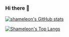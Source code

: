 ### Hi there 👋

<!--
**shameleon/shameleon** is a ✨ _special_ ✨ repository because its `README.md` (this file) appears on your GitHub profile.

Here are some ideas to get you started:

- 🔭 I’m currently working on ...
- 🌱 I’m currently learning ...
- 👯 I’m looking to collaborate on ...
- 🤔 I’m looking for help with ...
- 💬 Ask me about ...
- 📫 How to reach me: ...
- 😄 Pronouns: ...
- ⚡ Fun fact: ...
-->

[![shameleon's GitHub stats](https://github-readme-stats.vercel.app/api?username=shameleon&show_icons=true&theme=radical)](https://github.com/shameleon/github-readme-stats)

[![Shameleon's Top Langs](https://github-readme-stats.vercel.app/api/top-langs/?username=shameleon)](https://github.com/shameleon/github-readme-stats)
